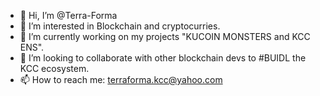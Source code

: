 - 👋 Hi, I’m @Terra-Forma
- 👀 I’m interested in Blockchain and cryptocurries.
- 🌱 I’m currently working on my projects "KUCOIN MONSTERS and KCC ENS".
- 💞️ I’m looking to collaborate with other blockchain devs to #BUIDL the KCC ecosystem.
- 📫 How to reach me: terraforma.kcc@yahoo.com

